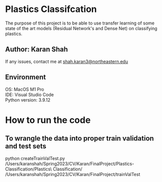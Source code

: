 # Plastics Classifcation

The purpose of this project is to be able to use transfer learning of some state of the art models (Residual Network's and Dense Net) on classifying plastics.

## Author: Karan Shah

If any issues, contact me at shah.karan3@northeastern.edu 

## Environment  
OS: MacOS M1 Pro  
IDE: Visual Studio Code  
Python version: 3.9.12  

# How to run the code

## To wrangle the data into proper train validation and test sets 
python createTrainValTest.py /Users/karanshah/Spring2023/CV/Karan/FinalProject/Plastics-Classification/Plastics\ Classification/ /Users/karanshah/Spring2023/CV/Karan/FinalProject/trainValTest
